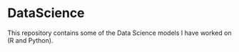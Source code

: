 # DataScience
This repository contains some of the Data Science models I have worked on (R and Python).
